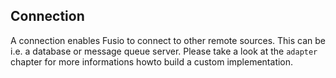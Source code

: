 
## Connection

A connection enables Fusio to connect to other remote sources. This can be i.e. 
a database or message queue server. Please take a look at the `adapter` chapter 
for more informations howto build a custom implementation.

